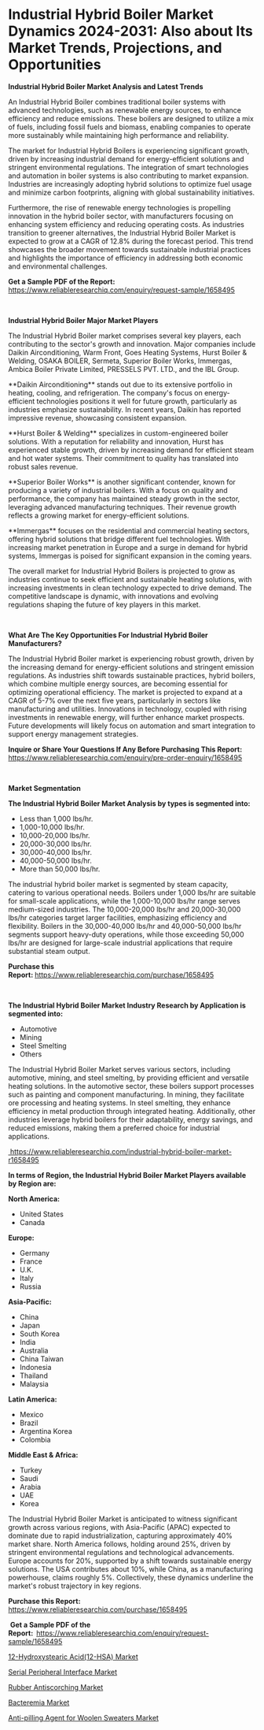 <p><h1>Industrial Hybrid Boiler Market Dynamics 2024-2031: Also about Its Market Trends, Projections, and Opportunities</h1></p><p><strong>Industrial Hybrid Boiler Market Analysis and Latest Trends</strong></p>
<p><p>An Industrial Hybrid Boiler combines traditional boiler systems with advanced technologies, such as renewable energy sources, to enhance efficiency and reduce emissions. These boilers are designed to utilize a mix of fuels, including fossil fuels and biomass, enabling companies to operate more sustainably while maintaining high performance and reliability.</p><p>The market for Industrial Hybrid Boilers is experiencing significant growth, driven by increasing industrial demand for energy-efficient solutions and stringent environmental regulations. The integration of smart technologies and automation in boiler systems is also contributing to market expansion. Industries are increasingly adopting hybrid solutions to optimize fuel usage and minimize carbon footprints, aligning with global sustainability initiatives.</p><p>Furthermore, the rise of renewable energy technologies is propelling innovation in the hybrid boiler sector, with manufacturers focusing on enhancing system efficiency and reducing operating costs. As industries transition to greener alternatives, the Industrial Hybrid Boiler Market is expected to grow at a CAGR of 12.8% during the forecast period. This trend showcases the broader movement towards sustainable industrial practices and highlights the importance of efficiency in addressing both economic and environmental challenges.</p></p>
<p><strong>Get a Sample PDF of the Report:&nbsp;</strong> <a href="https://www.reliableresearchiq.com/enquiry/request-sample/1658495?utm_campaign=103&utm_medium=2&utm_source=Github&utm_content=ia&utm_term=28092024&utm_id=industrial-hybrid-boiler">https://www.reliableresearchiq.com/enquiry/request-sample/1658495</a></p>
<p>&nbsp;</p>
<p><strong>Industrial Hybrid Boiler Major Market Players</strong></p>
<p><p>The Industrial Hybrid Boiler market comprises several key players, each contributing to the sector's growth and innovation. Major companies include Daikin Airconditioning, Warm Front, Goes Heating Systems, Hurst Boiler & Welding, OSAKA BOILER, Sermeta, Superior Boiler Works, Immergas, Ambica Boiler Private Limited, PRESSELS PVT. LTD., and the IBL Group. </p><p>**Daikin Airconditioning** stands out due to its extensive portfolio in heating, cooling, and refrigeration. The company's focus on energy-efficient technologies positions it well for future growth, particularly as industries emphasize sustainability. In recent years, Daikin has reported impressive revenue, showcasing consistent expansion.</p><p>**Hurst Boiler & Welding** specializes in custom-engineered boiler solutions. With a reputation for reliability and innovation, Hurst has experienced stable growth, driven by increasing demand for efficient steam and hot water systems. Their commitment to quality has translated into robust sales revenue.</p><p>**Superior Boiler Works** is another significant contender, known for producing a variety of industrial boilers. With a focus on quality and performance, the company has maintained steady growth in the sector, leveraging advanced manufacturing techniques. Their revenue growth reflects a growing market for energy-efficient solutions.</p><p>**Immergas** focuses on the residential and commercial heating sectors, offering hybrid solutions that bridge different fuel technologies. With increasing market penetration in Europe and a surge in demand for hybrid systems, Immergas is poised for significant expansion in the coming years.</p><p>The overall market for Industrial Hybrid Boilers is projected to grow as industries continue to seek efficient and sustainable heating solutions, with increasing investments in clean technology expected to drive demand. The competitive landscape is dynamic, with innovations and evolving regulations shaping the future of key players in this market.</p></p>
<p>&nbsp;</p>
<p><strong>What Are The Key Opportunities For Industrial Hybrid Boiler Manufacturers?</strong></p>
<p><p>The Industrial Hybrid Boiler market is experiencing robust growth, driven by the increasing demand for energy-efficient solutions and stringent emission regulations. As industries shift towards sustainable practices, hybrid boilers, which combine multiple energy sources, are becoming essential for optimizing operational efficiency. The market is projected to expand at a CAGR of 5-7% over the next five years, particularly in sectors like manufacturing and utilities. Innovations in technology, coupled with rising investments in renewable energy, will further enhance market prospects. Future developments will likely focus on automation and smart integration to support energy management strategies.</p></p>
<p><strong>Inquire or Share Your Questions If Any Before Purchasing This Report:</strong> <a href="https://www.reliableresearchiq.com/enquiry/pre-order-enquiry/1658495?utm_campaign=103&utm_medium=2&utm_source=Github&utm_content=ia&utm_term=28092024&utm_id=industrial-hybrid-boiler">https://www.reliableresearchiq.com/enquiry/pre-order-enquiry/1658495</a></p>
<p>&nbsp;</p>
<p><strong>Market Segmentation</strong></p>
<p><strong>The Industrial Hybrid Boiler Market Analysis by types is segmented into:</strong></p>
<p><ul><li>Less than 1,000 lbs/hr.</li><li>1,000-10,000 lbs/hr.</li><li>10,000-20,000 lbs/hr.</li><li>20,000-30,000 lbs/hr.</li><li>30,000-40,000 lbs/hr.</li><li>40,000-50,000 lbs/hr.</li><li>More than 50,000 lbs/hr.</li></ul></p>
<p><p>The industrial hybrid boiler market is segmented by steam capacity, catering to various operational needs. Boilers under 1,000 lbs/hr are suitable for small-scale applications, while the 1,000-10,000 lbs/hr range serves medium-sized industries. The 10,000-20,000 lbs/hr and 20,000-30,000 lbs/hr categories target larger facilities, emphasizing efficiency and flexibility. Boilers in the 30,000-40,000 lbs/hr and 40,000-50,000 lbs/hr segments support heavy-duty operations, while those exceeding 50,000 lbs/hr are designed for large-scale industrial applications that require substantial steam output.</p></p>
<p><strong>Purchase this Report:&nbsp;</strong><a href="https://www.reliableresearchiq.com/purchase/1658495?utm_campaign=103&utm_medium=2&utm_source=Github&utm_content=ia&utm_term=28092024&utm_id=industrial-hybrid-boiler">https://www.reliableresearchiq.com/purchase/1658495</a></p>
<p>&nbsp;</p>
<p><strong>The Industrial Hybrid Boiler Market Industry Research by Application is segmented into:</strong></p>
<p><ul><li>Automotive</li><li>Mining</li><li>Steel Smelting</li><li>Others</li></ul></p>
<p><p>The Industrial Hybrid Boiler Market serves various sectors, including automotive, mining, and steel smelting, by providing efficient and versatile heating solutions. In the automotive sector, these boilers support processes such as painting and component manufacturing. In mining, they facilitate ore processing and heating systems. In steel smelting, they enhance efficiency in metal production through integrated heating. Additionally, other industries leverage hybrid boilers for their adaptability, energy savings, and reduced emissions, making them a preferred choice for industrial applications.</p></p>
<p><a href="https://www.reliableresearchiq.com/industrial-hybrid-boiler-market-r1658495?utm_campaign=103&utm_medium=2&utm_source=Github&utm_content=ia&utm_term=28092024&utm_id=industrial-hybrid-boiler">&nbsp;https://www.reliableresearchiq.com/industrial-hybrid-boiler-market-r1658495</a></p>
<p><strong>In terms of Region, the Industrial Hybrid Boiler Market Players available by Region are:</strong></p>
<p>
    <p> <strong> North America: </strong>
        <ul>
            <li>United States</li>
            <li>Canada</li>
        </ul>
        </p> 
    <p> <strong> Europe: </strong>
        <ul>
            <li>Germany</li>
            <li>France</li>
            <li>U.K.</li>
            <li>Italy</li>
            <li>Russia</li>
        </ul>
        </p> 
    <p> <strong> Asia-Pacific: </strong>
        <ul>
            <li>China</li>
            <li>Japan</li>
            <li>South Korea</li>
            <li>India</li>
            <li>Australia</li>
            <li>China Taiwan</li>
            <li>Indonesia</li>
            <li>Thailand</li>
            <li>Malaysia</li>
        </ul>
        </p> 
    <p> <strong> Latin America: </strong>
        <ul>
            <li>Mexico</li>
            <li>Brazil</li>
            <li>Argentina Korea</li>
            <li>Colombia</li>
        </ul>
        </p> 
    <p> <strong> Middle East & Africa: </strong>
        <ul>
            <li>Turkey</li>
            <li>Saudi</li>
            <li>Arabia</li>
            <li>UAE</li>
            <li>Korea</li>
        </ul>
    </p>
    </p>
<p><p>The Industrial Hybrid Boiler Market is anticipated to witness significant growth across various regions, with Asia-Pacific (APAC) expected to dominate due to rapid industrialization, capturing approximately 40% market share. North America follows, holding around 25%, driven by stringent environmental regulations and technological advancements. Europe accounts for 20%, supported by a shift towards sustainable energy solutions. The USA contributes about 10%, while China, as a manufacturing powerhouse, claims roughly 5%. Collectively, these dynamics underline the market's robust trajectory in key regions.</p></p>
<p><strong>Purchase this Report: </strong><a href="https://www.reliableresearchiq.com/purchase/1658495?utm_campaign=103&utm_medium=2&utm_source=Github&utm_content=ia&utm_term=28092024&utm_id=industrial-hybrid-boiler">https://www.reliableresearchiq.com/purchase/1658495</a></p>
<p>&nbsp;<strong>Get a Sample PDF of the Report:&nbsp;&nbsp;</strong><a href="https://www.reliableresearchiq.com/enquiry/request-sample/1658495?utm_campaign=103&utm_medium=2&utm_source=Github&utm_content=ia&utm_term=28092024&utm_id=industrial-hybrid-boiler">https://www.reliableresearchiq.com/enquiry/request-sample/1658495</a></p>
<p><strong></strong></p>
<p><p><a href="https://issuu.com/reportprime-2/docs/12-hydroxystearic-acid12-hsa-market_5b753463e7a3c5?utm_campaign=103&utm_medium=2&utm_source=Github&utm_content=ia&utm_term=28092024&utm_id=industrial-hybrid-boiler">12-Hydroxystearic Acid(12-HSA) Market</a></p><p><a href="https://www.linkedin.com/pulse/global-serial-peripheral-interface-market-status-2024-2031-qwzcf?trackingId=%2FMfV4ASzSTWLRYWm09weRQ%3D%3D&utm_campaign=103&utm_medium=2&utm_source=Github&utm_content=ia&utm_term=28092024&utm_id=industrial-hybrid-boiler">Serial Peripheral Interface Market</a></p><p><a href="https://issuu.com/reportprime-2/docs/rubber-antiscorching-market-size-20_85f43654fa5869?utm_campaign=103&utm_medium=2&utm_source=Github&utm_content=ia&utm_term=28092024&utm_id=industrial-hybrid-boiler">Rubber Antiscorching Market</a></p><p><a href="https://www.linkedin.com/pulse/bacteremia-market-evolution-global-trends-regional-dynamics-njngf?trackingId=uTj0O%2BBxQrC%2BYKq03ZCahA%3D%3D&utm_campaign=103&utm_medium=2&utm_source=Github&utm_content=ia&utm_term=28092024&utm_id=industrial-hybrid-boiler">Bacteremia Market</a></p><p><a href="https://github.com/malandranz3ggo/Market-Research-Report-List-1/blob/main/anti-pilling-agent-for-woolen-sweaters-market.md?utm_campaign=103&utm_medium=2&utm_source=Github&utm_content=ia&utm_term=28092024&utm_id=industrial-hybrid-boiler">Anti-pilling Agent for Woolen Sweaters Market</a></p></p>